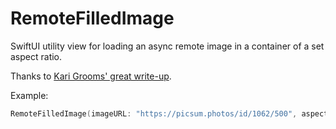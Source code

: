 # RemoteFilledImage

SwiftUI utility view for loading an async remote image in a container of a set aspect ratio.

Thanks to [Kari Grooms' great write-up](https://medium.com/expedia-group-tech/resizing-images-in-swiftui-e65ced420b81).

Example:

```swift
RemoteFilledImage(imageURL: "https://picsum.photos/id/1062/500", aspectRatio: .sixteenToNine)
```
